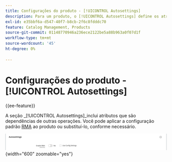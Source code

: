 ```yaml
---
title: Configurações do produto - [!UICONTROL Autosettings]
description: Para um produto, o [!UICONTROL Autosettings] define os atributos que são dependências para outras operações.
exl-id: e35bbf6a-d547-40f7-b8cb-2f6c8fdddc70
feature: Catalog Management, Products
source-git-commit: 01148770946a236ece2122be5a88b963a0f07d1f
workflow-type: tm+mt
source-wordcount: '45'
ht-degree: 0%

---
```


# Configurações do produto - [!UICONTROL Autosettings]

{{ee-feature}}

A seção _[!UICONTROL Autosettings]_inclui atributos que são dependências de outras operações. Você pode aplicar a configuração padrão [RMA](../stores-purchase/rma-configure.md) ao produto ou substituí-lo, conforme necessário.

![Configurações Automáticas](./assets/product-autosettings.png){width="600" zoomable="yes"}
